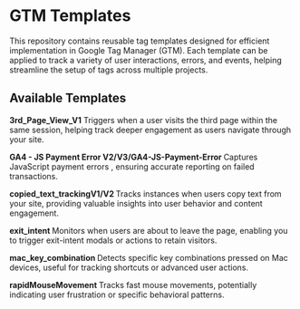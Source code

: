 <h1>GTM Templates</h1>

This repository contains reusable tag templates designed for efficient implementation in Google Tag Manager (GTM).
Each template can be applied to track a variety of user interactions, errors, and events, helping streamline the setup of tags across multiple projects.

<h2>Available Templates</h2>

<b> 3rd_Page_View_V1</b>
Triggers when a user visits the third page within the same session, helping track deeper engagement as users navigate through your site.


<b> GA4 - JS Payment Error V2/V3/GA4-JS-Payment-Error </b>
Captures JavaScript payment errors , ensuring accurate reporting on failed transactions.


<b> copied_text_trackingV1/V2 </b>
Tracks instances when users copy text from your site, providing valuable insights into user behavior and content engagement.


<b> exit_intent </b>
Monitors when users are about to leave the page, enabling you to trigger exit-intent modals or actions to retain visitors.


<b> mac_key_combination </b>
Detects specific key combinations pressed on Mac devices, useful for tracking shortcuts or advanced user actions.


<b> rapidMouseMovement </b>
Tracks fast mouse movements, potentially indicating user frustration or specific behavioral patterns.
